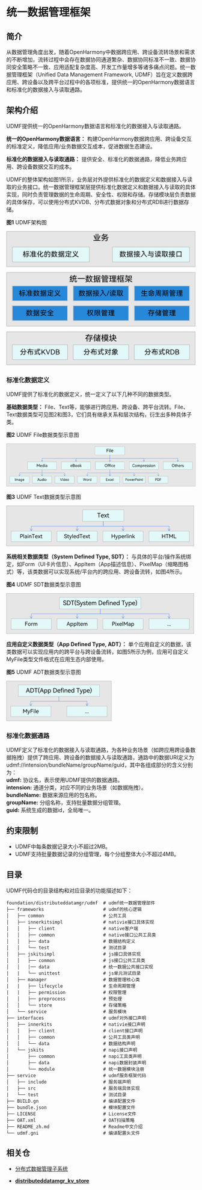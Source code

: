 # 统一数据管理框架

## 简介
从数据管理角度出发，随着OpenHarmony中数据跨应用、跨设备流转场景和需求的不断增加，流转过程中会存在数据协同通道繁杂、数据协同标准不一致、数据协同安全策略不一致、应用适配复杂度高、开发工作量增多等诸多痛点问题。统一数据管理框架（Unified Data Management Framework, UDMF）旨在定义数据跨应用、跨设备以及跨平台过程中的各项标准，提供统一的OpenHarmony数据语言和标准化的数据接入与读取通路。

## 架构介绍
UDMF提供统一的OpenHarmony数据语言和标准化的数据接入与读取通路。

**统一的OpenHarmony数据语言：** 构建OpenHarmony数据跨应用、跨设备交互的标准定义，降低应用/业务数据交互成本，促进数据生态建设。

**标准化的数据接入与读取通路：** 提供安全、标准化的数据通路，降低业务跨应用、跨设备数据交互的成本。

UDMF的整体架构如图1所示，业务层对外提供标准化的数据定义和数据接入与读取的业务接口。统一数据管理框架层提供标准化数据定义和数据接入与读取的具体实现，同时负责管理数据的生命周期、安全性、权限和存储。存储模块层负责数据的具体保存，可以使用分布式KVDB、分布式数据对象和分布式RDB进行数据存储。

**图1** UDMF架构图

![架构图](figures/udmf_architecture.png)

### 标准化数据定义

UDMF提供了标准化的数据定义，统一定义了以下几种不同的数据类型。

**基础数据类型：** File、Text等，能够进行跨应用、跨设备、跨平台流转。File、Text数据类型可见图2和图3，它们具有继承关系和层次结构，衍生出多种具体子类。

**图2** UDMF File数据类型示意图

![架构图](figures/udmf_type_File.png)

**图3** UDMF Text数据类型示意图

![架构图](figures/udmf_type_Text.png)

**系统相关数据类型（System Defined Type, SDT）：** 与具体的平台/操作系统绑定，如Form（UI卡片信息）、AppItem（App描述信息）、PixelMap（缩略图格式）等，该类数据可以实现系统/平台内的跨应用、跨设备流转，如图4所示。

**图4** UDMF SDT数据类型示意图

![架构图](figures/udmf_type_SDT.png)

**应用自定义数据类型（App Defined Type, ADT）：** 单个应用自定义的数据，该类数据可以实现应用内的跨平台与跨设备流转，如图5所示为例，应用可自定义MyFile类型文件格式在应用生态内部使用。

**图5** UDMF ADT数据类型示意图

![架构图](figures/udmf_type_ADT.png)

### 标准化数据通路

UDMF定义了标准化的数据接入与读取通路，为各种业务场景（如跨应用跨设备数据拖拽）提供了跨应用、跨设备的数据接入与读取通路，通路中的数据URI定义为udmf://intension/bundleName/groupName/guid，其中各组成部分的含义分别为：  
**udmf:** 协议名，表示使用UDMF提供的数据通路。  
**intension:** 通道分类，对应不同的业务场景（如数据拖拽）。  
**bundleName:** 数据来源应用的包名称。  
**groupName:** 分组名称，支持批量数据分组管理。  
**guid:** 系统生成的数据id，全局唯一。

## 约束限制

- UDMF中每条数据记录大小不超过2MB。
- UDMF支持批量数据记录的分组管理，每个分组整体大小不超过4MB。

## 目录

UDMF代码仓的目录结构和对应目录的功能描述如下：

```undefined
foundation/distributeddatamgr/udmf  # udmf统一数据管理部件
├── frameworks                      # udmf的核心逻辑
│   ├── common                      # 公共工具
│   ├── innerkitsimpl               # nativie接口具体实现
│   │   ├── client                  # native客户端
│   │   ├── common                  # native接口公共工具类
│   │   ├── data                    # 数据结构定义
│   │   └── test                    # 测试目录
│   ├── jskitsimpl                  # js接口具体实现
│   │   ├── common                  # js接口公共工具类
│   │   |── data                    # 统一数据公共接口实现
|   |   └── unittest                # js单元测试目录
│   ├── manager                     # 数据管理核心类
|   |   ├── lifecycle               # 生命周期管理
|   |   ├── permission              # 权限管理
│   │   ├── preprocess              # 预处理
│   │   └── store                   # 存储策略
│   └── service                     # 服务模块
├── interfaces                      # udmf对外接口声明
│   ├── innerkits                   # nativie接口声明
│   │   ├── client                  # client接口声明
│   │   ├── common                  # 公共工具类声明
│   │   └── data                    # 数据结构声明
│   └── jskits                      # napi接口声明
│       ├── common                  # napi工具类声明
│       ├── data                    # napi数据封装声明
│       └── module                  # 统一数据模块注册
├── service                         # udmf服务框架代码
│   ├── include                     # 服务端声明
│   ├── src                         # 服务端具体实现
|   └── test                        # 测试目录
├── BUILD.gn                        # 编译配置文件
├── bundle.json                     # 模块配置文件
├── LICENSE                         # License文件
├── OAT.xml                         # OAT扫描策略
├── README_zh.md                    # Readme中文介绍
└── udmf.gni                        # 编译配置头文件
```
## 相关仓

- [分布式数据管理子系统](https://gitee.com/openharmony/docs/blob/master/zh-cn/readme/%E5%88%86%E5%B8%83%E5%BC%8F%E6%95%B0%E6%8D%AE%E7%AE%A1%E7%90%86%E5%AD%90%E7%B3%BB%E7%BB%9F.md)

- [**distributeddatamgr\_kv_store**](https://gitee.com/openharmony/distributeddatamgr_kv_store/blob/master/README_zh.md)